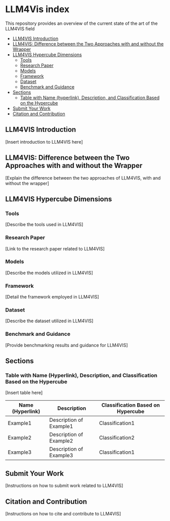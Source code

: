 # LLM4Vis index
This repository provides an overview of the current state of the art of the LLM4VIS field

* [LLM4VIS Introduction](#llm4vis-introduction)
* [LLM4VIS: Difference between the Two Approaches with and without the Wrapper](#llm4vis-difference-between-the-two-approaches-with-and-without-the-wrapper)
* [LLM4VIS Hypercube Dimensions](#llm4vis-hypercube-dimensions)
    * [Tools](#tools)
    * [Research Paper](#research-paper)
    * [Models](#models)
    * [Framework](#framework)
    * [Dataset](#dataset)
    * [Benchmark and Guidance](#benchmark-and-guidance)
* [Sections](#sections)
    * [Table with Name (hyperlink), Description, and Classification Based on the Hypercube](#table-with-name-hyperlink-description-and-classification-based-on-the-hypercube)
* [Submit Your Work](#submit-your-work)
* [Citation and Contribution](#citation-and-contribution)

## LLM4VIS Introduction

[Insert introduction to LLM4VIS here]

## LLM4VIS: Difference between the Two Approaches with and without the Wrapper

[Explain the difference between the two approaches of LLM4VIS, with and without the wrapper]

## LLM4VIS Hypercube Dimensions

### Tools

[Describe the tools used in LLM4VIS]

### Research Paper

[Link to the research paper related to LLM4VIS]

### Models

[Describe the models utilized in LLM4VIS]

### Framework

[Detail the framework employed in LLM4VIS]

### Dataset

[Describe the dataset utilized in LLM4VIS]

### Benchmark and Guidance

[Provide benchmarking results and guidance for LLM4VIS]

## Sections

### Table with Name (Hyperlink), Description, and Classification Based on the Hypercube

[Insert table here]

| Name (Hyperlink) | Description | Classification Based on Hypercube |
| ----------------- | ----------- | ---------------------------------- |
| Example1 | Description of Example1 | Classification1 |
| Example2 | Description of Example2 | Classification2 |
| Example3 | Description of Example3 | Classification1 |

## Submit Your Work

[Instructions on how to submit work related to LLM4VIS]

## Citation and Contribution

[Instructions on how to cite and contribute to LLM4VIS]
